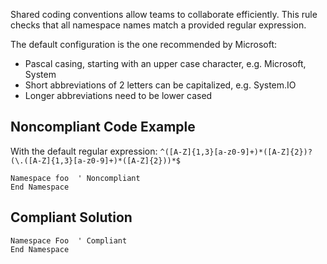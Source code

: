 
Shared coding conventions allow teams to collaborate efficiently. This rule checks that all namespace names match a provided regular expression.

The default configuration is the one recommended by Microsoft:

- Pascal casing, starting with an upper case character, e.g. Microsoft, System
- Short abbreviations of 2 letters can be capitalized, e.g. System.IO
- Longer abbreviations need to be lower cased


## Noncompliant Code Example

With the default regular expression: `^([A-Z]{1,3}[a-z0-9]+)*([A-Z]{2})?(\.([A-Z]{1,3}[a-z0-9]+)*([A-Z]{2}))*$`


    Namespace foo  ' Noncompliant
    End Namespace


## Compliant Solution


    Namespace Foo  ' Compliant
    End Namespace


